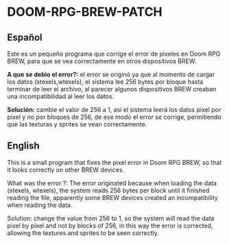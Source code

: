 # DOOM-RPG-BREW-PATCH

## Español
Este es un pequeño programa que corrige el error de píxeles en Doom RPG BREW, para que se vea correctamente en otros dispositivos BREW.

**A que se debio el error?:** el error se originó ya que al momento de cargar los datos (stexels,wtexels), el sistema lee 256 bytes por bloque hasta terminar de leer el archivo, al parecer algunos dispositivos BREW creaban una incompatibilidad al leer los datos.

**Solución:**  cambie el valor de 256 a 1, así el sistema leerá los datos pixel por pixel y no por bloques de 256, de ese modo el error se corrige, permitiendo que las texturas y sprites se vean correctamente.

## English
This is a small program that fixes the pixel error in Doom RPG BREW, so that it looks correctly on other BREW devices.

What was the error ?: The error originated because when loading the data (stexels, wtexels), the system reads 256 bytes per block until it finished reading the file, apparently some BREW devices created an incompatibility when reading the data.

Solution: change the value from 256 to 1, so the system will read the data pixel by pixel and not by blocks of 256, in this way the error is corrected, allowing the textures and sprites to be seen correctly.

